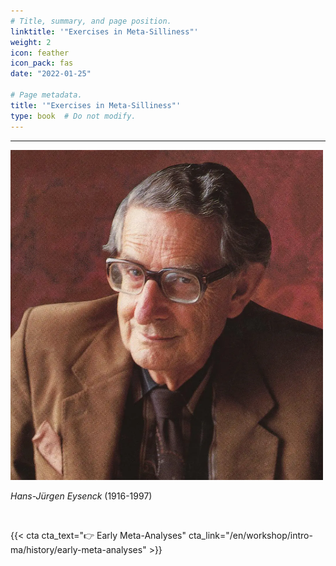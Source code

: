 ```yaml
---
# Title, summary, and page position.
linktitle: '"Exercises in Meta-Silliness"'
weight: 2
icon: feather
icon_pack: fas
date: "2022-01-25"

# Page metadata.
title: '"Exercises in Meta-Silliness"'
type: book  # Do not modify.
---
```



---

<img src="eysenck.webp" width="500px">

_Hans-Jürgen Eysenck_ (1916-1997)


<br>

{{< cta cta_text="👉 Early Meta-Analyses" cta_link="/en/workshop/intro-ma/history/early-meta-analyses" >}}

<style>
h1 {color: #2a7792;}
</style>
